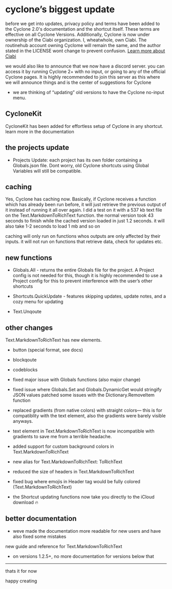 # cyclone’s biggest update

before we get into updates, privacy policy and terms have been added to the Cyclone 2.0's documentation and the shortcut itself. These terms are effective on all Cyclone Versions. Additionally, Cyclone is now under ownership of the Ciabi organization. I, wheatwhole, own Ciabi. The routinehub account owning Cyclome will remain the same, and the author stated in the LICENSE wont change to prevent confusion. [Learn more about Ciabi](https://ciabidev.github.io) 

we would also like to announce that we now have a discord server. you can access it by running Cyclone 2+ with no input, or going to any of the official Cyclone pages. It is highly recommended to join this server as this where we will announce things and is the center of suggestions for Cyclone

- we are thinking of “updating” old versions to have the Cyclone no-input menu.

## CycloneKit
CycloneKit has been added for effortless setup of Cyclone in any shortcut. learn more in the documentation

## the projects update

- Projects Update: each project has its own folder containing a Globals.json file. Dont worry, old Cyclone shortcuts using Global Variables will still be compatible.

## caching
Yes, Cyclone has caching now. Basically, if Cyclone receives a function which has already been run before, it will just retrieve the previous output of it instead of running it all over again. I did a test on it with a 537 kb text file on the Text.MarkdownToRichText function. the normal version took 43 seconds to finish while the cached version loaded in just 1.2 seconds. it will also take 1-2 seconds to load 1 mb and so on

caching will only run on functions whos outputs are only affected by their inputs. it will not run on functions that retrieve data, check for updates etc.
## new functions

- Globals.All - returns the entire Globals file for the project. A Project config is not needed for this, though it is highly recommended to use a Project config for this to prevent interference with the user’s other shortcuts 

- Shortcuts.QuickUpdate - features skipping updates, update notes, and a cozy menu for updating

- Text.Unqoute

## other changes
Text.MarkdownToRichText has new elements. 
- button (special format, see docs)
- blockqoute
- codeblocks

- fixed major issue with Globals functions (also major change)

- fixed issue where Globals.Set and Globals.DynamicGet would stringify JSON values
patched some issues with the Dictionary.RemoveItem function

- replaced gradients (from native colors) with straight colors— this is for compatiblity with the text element, also the gradients were barely visible anyways. 

- text element in Text.MarkdownToRichText is now incompatible with gradients to save me from a terrible headache.

- added support for custom background colors in Text.MarkdownToRichText

- new alias for Text.MarkdownToRichText: ToRichText

- reduced the size of headers in Text.MarkdownToRichText

- fixed bug where emojis in Header tag would be fully colored (Text.MarkdownToRichText)

- the Shortcut updating functions now take you directly to the iCloud download 🔥

## better documentation

- weve made the documentation more readable for new users and have also fixed some mistakes
 
new guide and reference for Text.MarkdownToRichText 
- on versions 1.2.5+, no more documentation for versions below that
---
thats it for now

happy creating